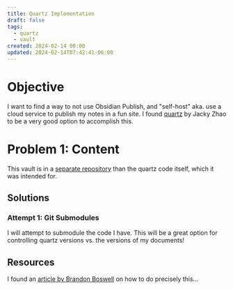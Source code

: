 ```yaml
---
title: Quartz Implementation
draft: false
tags:
  - quartz
  - vault
created: 2024-02-14 00:00
updated: 2024-02-14T07:42:41-06:00
---
```


# Objective

I want to find a way to not use Obsidian Publish, and "self-host" aka. use a cloud service to publish my notes in a fun site. I found [quartz](https://quartz.jzhao.xyz/)  by Jacky Zhao to be a very good option to accomplish this.

# Problem 1: Content
This vault is in a [separate repository](https://github.com/kaedekaneko/Obsidian-Notes) than the quartz code itself, which it was intended for.

## Solutions

### **Attempt 1:** Git Submodules

I will attempt to submodule the code I have. This will be a great option for controlling quartz versions vs. the versions of my documents!

## Resources

I found an [article by Brandon Boswell](https://brandonkboswell.com/blog/Publishing-your-Obsidian-Vault-Online-with-Quartz/) on how to do precisely this...